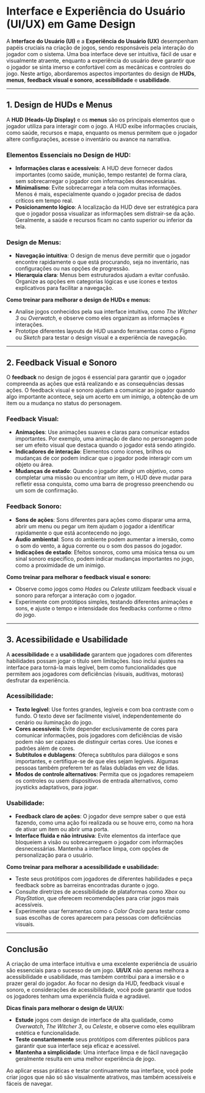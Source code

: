 # Interface e Experiência do Usuário (UI/UX) em Game Design

A **Interface do Usuário (UI)** e a **Experiência do Usuário (UX)** desempenham papéis cruciais na criação de jogos, sendo responsáveis pela interação do jogador com o sistema. Uma boa interface deve ser intuitiva, fácil de usar e visualmente atraente, enquanto a experiência do usuário deve garantir que o jogador se sinta imerso e confortável com as mecânicas e controles do jogo. Neste artigo, abordaremos aspectos importantes do design de **HUDs**, **menus**, **feedback visual e sonoro**, **acessibilidade** e **usabilidade**.

---

## 1. Design de HUDs e Menus

A **HUD (Heads-Up Display)** e os **menus** são os principais elementos que o jogador utiliza para interagir com o jogo. A HUD exibe informações cruciais, como saúde, recursos e mapa, enquanto os menus permitem que o jogador altere configurações, acesse o inventário ou avance na narrativa.

### **Elementos Essenciais no Design de HUD:**
- **Informações claras e acessíveis**: A HUD deve fornecer dados importantes (como saúde, munição, tempo restante) de forma clara, sem sobrecarregar o jogador com informações desnecessárias.
- **Minimalismo**: Evite sobrecarregar a tela com muitas informações. Menos é mais, especialmente quando o jogador precisa de dados críticos em tempo real.
- **Posicionamento lógico**: A localização da HUD deve ser estratégica para que o jogador possa visualizar as informações sem distrair-se da ação. Geralmente, a saúde e recursos ficam no canto superior ou inferior da tela.

### **Design de Menus:**
- **Navegação intuitiva**: O design de menus deve permitir que o jogador encontre rapidamente o que está procurando, seja no inventário, nas configurações ou nas opções de progressão.
- **Hierarquia clara**: Menus bem estruturados ajudam a evitar confusão. Organize as opções em categorias lógicas e use ícones e textos explicativos para facilitar a navegação.

**Como treinar para melhorar o design de HUDs e menus:**
- Analise jogos conhecidos pela sua interface intuitiva, como *The Witcher 3* ou *Overwatch*, e observe como eles organizam as informações e interações.
- Prototipe diferentes layouts de HUD usando ferramentas como o *Figma* ou *Sketch* para testar o design visual e a experiência de navegação.

---

## 2. Feedback Visual e Sonoro

O **feedback** no design de jogos é essencial para garantir que o jogador compreenda as ações que está realizando e as consequências dessas ações. O feedback visual e sonoro ajudam a comunicar ao jogador quando algo importante acontece, seja um acerto em um inimigo, a obtenção de um item ou a mudança no status do personagem.

### **Feedback Visual:**
- **Animações**: Use animações suaves e claras para comunicar estados importantes. Por exemplo, uma animação de dano no personagem pode ser um efeito visual que destaca quando o jogador está sendo atingido.
- **Indicadores de interação**: Elementos como ícones, brilhos ou mudanças de cor podem indicar que o jogador pode interagir com um objeto ou área.
- **Mudanças de estado**: Quando o jogador atingir um objetivo, como completar uma missão ou encontrar um item, o HUD deve mudar para refletir essa conquista, como uma barra de progresso preenchendo ou um som de confirmação.

### **Feedback Sonoro:**
- **Sons de ações**: Sons diferentes para ações como disparar uma arma, abrir um menu ou pegar um item ajudam o jogador a identificar rapidamente o que está acontecendo no jogo.
- **Áudio ambiental**: Sons do ambiente podem aumentar a imersão, como o som do vento, a água corrente ou o som dos passos do jogador.
- **Indicações de estado**: Efeitos sonoros, como uma música tensa ou um sinal sonoro específico, podem indicar mudanças importantes no jogo, como a proximidade de um inimigo.

**Como treinar para melhorar o feedback visual e sonoro:**
- Observe como jogos como *Hades* ou *Celeste* utilizam feedback visual e sonoro para reforçar a interação com o jogador.
- Experimente com protótipos simples, testando diferentes animações e sons, e ajuste o tempo e intensidade dos feedbacks conforme o ritmo do jogo.

---

## 3. Acessibilidade e Usabilidade

A **acessibilidade** e a **usabilidade** garantem que jogadores com diferentes habilidades possam jogar o título sem limitações. Isso inclui ajustes na interface para torná-la mais legível, bem como funcionalidades que permitem aos jogadores com deficiências (visuais, auditivas, motoras) desfrutar da experiência.

### **Acessibilidade:**
- **Texto legível**: Use fontes grandes, legíveis e com boa contraste com o fundo. O texto deve ser facilmente visível, independentemente do cenário ou iluminação do jogo.
- **Cores acessíveis**: Evite depender exclusivamente de cores para comunicar informações, pois jogadores com deficiências de visão podem não ser capazes de distinguir certas cores. Use ícones e padrões além de cores.
- **Subtítulos e dublagens**: Ofereça subtítulos para diálogos e sons importantes, e certifique-se de que eles sejam legíveis. Algumas pessoas também preferem ter as falas dubladas em vez de lidas.
- **Modos de controle alternativos**: Permita que os jogadores remapeiem os controles ou usem dispositivos de entrada alternativos, como joysticks adaptativos, para jogar.

### **Usabilidade:**
- **Feedback claro de ações**: O jogador deve sempre saber o que está fazendo, como uma ação foi realizada ou se houve erro, como na hora de ativar um item ou abrir uma porta.
- **Interface fluida e não intrusiva**: Evite elementos da interface que bloqueiem a visão ou sobrecarreguem o jogador com informações desnecessárias. Mantenha a interface limpa, com opções de personalização para o usuário.

**Como treinar para melhorar a acessibilidade e usabilidade:**
- Teste seus protótipos com jogadores de diferentes habilidades e peça feedback sobre as barreiras encontradas durante o jogo.
- Consulte diretrizes de acessibilidade de plataformas como *Xbox* ou *PlayStation*, que oferecem recomendações para criar jogos mais acessíveis.
- Experimente usar ferramentas como o *Color Oracle* para testar como suas escolhas de cores aparecem para pessoas com deficiências visuais.

---

## Conclusão

A criação de uma interface intuitiva e uma excelente experiência de usuário são essenciais para o sucesso de um jogo. **UI/UX** não apenas melhora a acessibilidade e usabilidade, mas também contribui para a imersão e o prazer geral do jogador. Ao focar no design da HUD, feedback visual e sonoro, e considerações de acessibilidade, você pode garantir que todos os jogadores tenham uma experiência fluída e agradável.

**Dicas finais para melhorar o design de UI/UX:**
- **Estude** jogos com design de interface de alta qualidade, como *Overwatch*, *The Witcher 3*, ou *Celeste*, e observe como eles equilibram estética e funcionalidade.
- **Teste constantemente** seus protótipos com diferentes públicos para garantir que sua interface seja eficaz e acessível.
- **Mantenha a simplicidade**: Uma interface limpa e de fácil navegação geralmente resulta em uma melhor experiência de jogo.

Ao aplicar essas práticas e testar continuamente sua interface, você pode criar jogos que não só são visualmente atrativos, mas também acessíveis e fáceis de navegar.

